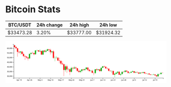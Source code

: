 # Bitcoin Stats

BTC/USDT|24h change|24h high|24h low|
|---|---|---|---|
|$33473.28|3.20%|$33777.00|$31924.32|

<img src="./chart.svg">
